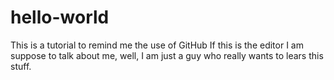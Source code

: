 # hello-world
This is a tutorial to remind me the use of GitHub
If this is the editor I am suppose to talk about me, well, I am just a guy who really wants to lears this stuff.

